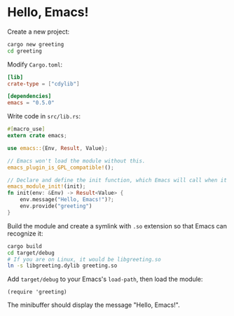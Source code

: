 # Hello, Emacs!

Create a new project:

```bash
cargo new greeting
cd greeting
```

Modify `Cargo.toml`:

```toml
[lib]
crate-type = ["cdylib"]

[dependencies]
emacs = "0.5.0"
```

Write code in `src/lib.rs`:

```rust
#[macro_use]
extern crate emacs;

use emacs::{Env, Result, Value};

// Emacs won't load the module without this.
emacs_plugin_is_GPL_compatible!();

// Declare and define the init function, which Emacs will call when it loads the module.
emacs_module_init!(init);
fn init(env: &Env) -> Result<Value> {
    env.message("Hello, Emacs!")?;
    env.provide("greeting")
}
```

Build the module and create a symlink with `.so` extension so that Emacs can recognize it:

```bash
cargo build
cd target/debug
# If you are on Linux, it would be libgreeting.so
ln -s libgreeting.dylib greeting.so
```

Add `target/debug` to your Emacs's `load-path`, then load the module:

```emacs-lisp
(require 'greeting)
```

The minibuffer should display the message "Hello, Emacs!".
